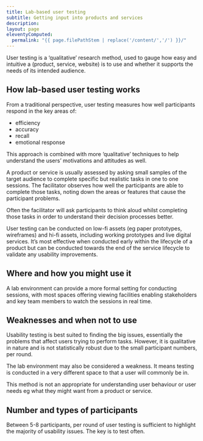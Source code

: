 ```yaml
---
title: Lab-based user testing
subtitle: Getting input into products and services
description:
layout: page
eleventyComputed:
  permalink: "{{ page.filePathStem | replace('/content/','/') }}/"
---
```


User testing is a ‘qualitative’ research method, used to gauge how easy and intuitive a (product, service, website) is to use and whether it supports the needs of its intended audience.

## How lab-based user testing works

From a traditional perspective, user testing measures how well participants respond in the key areas of:

- efficiency
- accuracy
- recall
- emotional response

This approach is combined with more ‘qualitative’ techniques to help understand the users’ motivations and attitudes as well.

A product or service is usually assessed by asking small samples of the target audience to complete specific but realistic tasks in one to one sessions. The facilitator observes how well the participants are able to complete those tasks, noting down the areas or features that cause the participant problems.

Often the facilitator will ask participants to think aloud whilst completing those tasks in order to understand their decision processes better.

User testing can be conducted on low-fi assets (eg paper prototypes, wireframes) and hi-fi assets, including working prototypes and live digital services. It’s most effective when conducted early within the lifecycle of a product but can be conducted towards the end of the service lifecycle to validate any usability improvements.

## Where and how you might use it

A lab environment can provide a more formal setting for conducting sessions, with most spaces offering viewing facilities enabling stakeholders and key team members to watch the sessions in real time.

## Weaknesses and when not to use

Usability testing is best suited to finding the big issues, essentially the problems that affect users trying to perform tasks. However, it is qualitative in nature and is not statistically robust due to the small participant numbers, per round.

The lab environment may also be considered a weakness. It means testing is conducted in a very different space to that a user will commonly be in.

This method is not an appropriate for understanding user behaviour or user needs eg what they might want from a product or service.

## Number and types of participants

Between 5-8 participants, per round of user testing is sufficient to highlight the majority of usability issues. The key is to test often.
